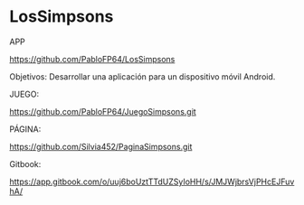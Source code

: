# LosSimpsons
APP

https://github.com/PabloFP64/LosSimpsons


Objetivos:
Desarrollar una aplicación para un dispositivo móvil Android.


JUEGO:

https://github.com/PabloFP64/JuegoSimpsons.git

PÁGINA:

https://github.com/Silvia452/PaginaSimpsons.git

Gitbook:

https://app.gitbook.com/o/uuj6boUztTTdUZSyIoHH/s/JMJWjbrsVjPHcEJFuvhA/
